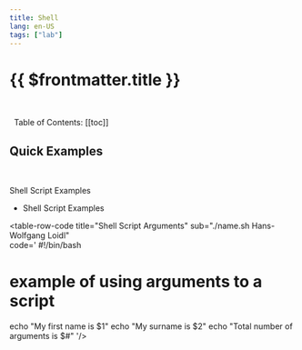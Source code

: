 ```yaml
---
title: Shell
lang: en-US
tags: ["lab"]
---
```


# {{ $frontmatter.title }}

<TagBadge />

&nbsp;
&nbsp;

<!-- - Credits:
  - [htmlcheatsheet.com](https://htmlcheatsheet.com/) -->


&nbsp;
Table of Contents:
[[toc]]


##  Quick Examples
<br>

Shell Script Examples
- Shell Script Examples

<table-code>

<table-row-pre title="Set Permissions"  
code='
chmod a+x name.sh
'/>

<table-row-code title="Hello World"  
code='
#!/bin/sh
echo "Hello world"
'/>

<table-row-code title="Shell Script Arguments" sub="./name.sh Hans-Wolfgang Loidl"  
code='
#!/bin/bash
# example of using arguments to a script
echo "My first name is $1"
echo "My surname is $2"
echo "Total number of arguments is $#" 
'/>

</table-code>